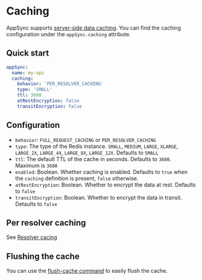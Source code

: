 # Caching

AppSync supports [server-side data caching](https://docs.aws.amazon.com/appsync/latest/devguide/enabling-caching.html). You can find the caching configuration under the `appSync.caching` attribute.

## Quick start

```yaml
appSync:
  name: my-api
  caching:
    behavior: 'PER_RESOLVER_CACHING'
    type: 'SMALL'
    ttl: 3600
    atRestEncryption: false
    transitEncryption: false
```

## Configuration

- `behavior`: `FULL_REQUEST_CACHING` or `PER_RESOLVER_CACHING`
- `type`: The type of the Redis instance. `SMALL`, `MEDIUM`, `LARGE`, `XLARGE`, `LARGE_2X`, `LARGE_4X`, `LARGE_8X`, `LARGE_12X`. Defaults to `SMALL`
- `ttl`: The default TTL of the cache in seconds. Defaults to `3600`. Maximum is `3600`
- `enabled`: Boolean. Whether caching is enabled. Defaults to `true` when the `caching` definition is present, `false` otherwise.
- `atRestEncryption`: Boolean. Whether to encrypt the data at rest. Defaults to `false`
- `transitEncryption`: Boolean. Whether to encrypt the data in transit. Detaults to `false`

## Per resolver caching

See [Resolver cacing](resolvers.md#caching)

## Flushing the cache

You can use the [flush-cache command](commands.md#flush-cache) to easily flush the cache.
